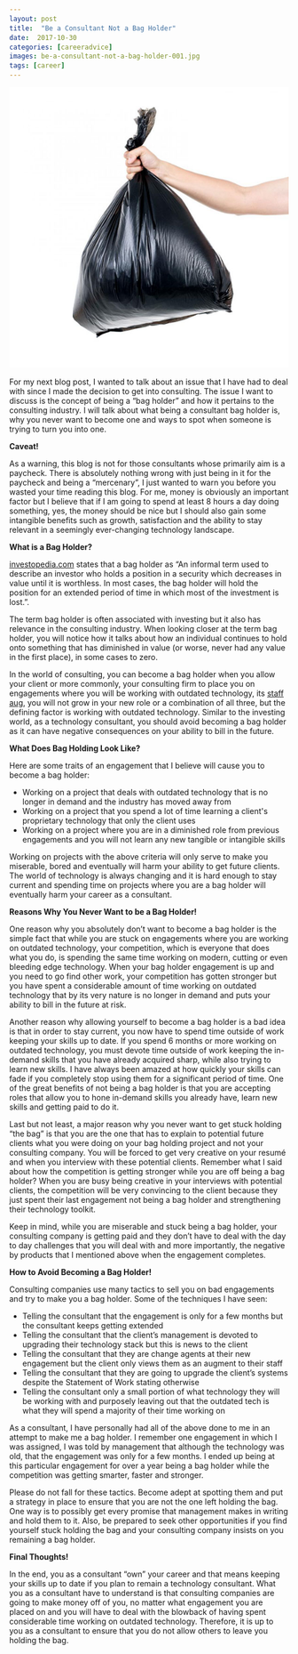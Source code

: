 ```yaml
---
layout: post
title:  "Be a Consultant Not a Bag Holder"
date:  2017-10-30
categories: [careeradvice]
images: be-a-consultant-not-a-bag-holder-001.jpg
tags: [career]
---
```


![Blogs - Michaeldeongreen](https://raw.githubusercontent.com/michaeldeongreen/michaeldeongreen.github.io/master/static/img/_posts/be-a-consultant-not-a-bag-holder-001.jpg)

For my next blog post, I wanted to talk about an issue that I have had to deal with since I made the decision to get into consulting. The issue I want to discuss is the concept of being a “bag holder” and how it pertains to the consulting industry. I will talk about what being a consultant bag holder is, why you never want to become one and ways to spot when someone is trying to turn you into one.  
  
**Caveat!**  
  
As a warning, this blog is not for those consultants whose primarily aim is a paycheck. There is absolutely nothing wrong with just being in it for the paycheck and being a “mercenary”, I just wanted to warn you before you wasted your time reading this blog. For me, money is obviously an important factor but I believe that if I am going to spend at least 8 hours a day doing something, yes, the money should be nice but I should also gain some intangible benefits such as growth, satisfaction and the ability to stay relevant in a seemingly ever-changing technology landscape.  
  
**What is a Bag Holder?**  
  
[investopedia.com](http://www.investopedia.com/terms/b/bag-holder.asp) states that a bag holder as “An informal term used to describe an investor who holds a position in a security which decreases in value until it is worthless. In most cases, the bag holder will hold the position for an extended period of time in which most of the investment is lost.”.  
  
The term bag holder is often associated with investing but it also has relevance in the consulting industry. When looking closer at the term bag holder, you will notice how it talks about how an individual continues to hold onto something that has diminished in value (or worse, never had any value in the first place), in some cases to zero.  
  
In the world of consulting, you can become a bag holder when you allow your client or more commonly, your consulting firm to place you on engagements where you will be working with outdated technology, its [staff aug](https://en.wikipedia.org/wiki/Staff_augmentation), you will not grow in your new role or a combination of all three, but the defining factor is working with outdated technology. Similar to the investing world, as a technology consultant, you should avoid becoming a bag holder as it can have negative consequences on your ability to bill in the future.  
  
**What Does Bag Holding Look Like?**  
  
Here are some traits of an engagement that I believe will cause you to become a bag holder:  
  
* Working on a project that deals with outdated technology that is no longer in demand and the industry has moved away from
* Working on a project that you spend a lot of time learning a client's proprietary technology that only the client uses
* Working on a project where you are in a diminished role from previous engagements and you will not learn any new tangible or intangible skills

Working on projects with the above criteria will only serve to make you miserable, bored and eventually will harm your ability to get future clients. The world of technology is always changing and it is hard enough to stay current and spending time on projects where you are a bag holder will eventually harm your career as a consultant.  
  
**Reasons Why You Never Want to be a Bag Holder!**  
  
One reason why you absolutely don’t want to become a bag holder is the simple fact that while you are stuck on engagements where you are working on outdated technology, your competition, which is everyone that does what you do, is spending the same time working on modern, cutting or even bleeding edge technology. When your bag holder engagement is up and you need to go find other work, your competition has gotten stronger but you have spent a considerable amount of time working on outdated technology that by its very nature is no longer in demand and puts your ability to bill in the future at risk.  
  
Another reason why allowing yourself to become a bag holder is a bad idea is that in order to stay current, you now have to spend time outside of work keeping your skills up to date. If you spend 6 months or more working on outdated technology, you must devote time outside of work keeping the in-demand skills that you have already acquired sharp, while also trying to learn new skills. I have always been amazed at how quickly your skills can fade if you completely stop using them for a significant period of time. One of the great benefits of not being a bag holder is that you are accepting roles that allow you to hone in-demand skills you already have, learn new skills and getting paid to do it.  
  
Last but not least, a major reason why you never want to get stuck holding “the bag” is that you are the one that has to explain to potential future clients what you were doing on your bag holding project and not your consulting company. You will be forced to get very creative on your resumé and when you interview with these potential clients. Remember what I said about how the competition is getting stronger while you are off being a bag holder? When you are busy being creative in your interviews with potential clients, the competition will be very convincing to the client because they just spent their last engagement not being a bag holder and strengthening their technology toolkit.  
  
Keep in mind, while you are miserable and stuck being a bag holder, your consulting company is getting paid and they don’t have to deal with the day to day challenges that you will deal with and more importantly, the negative by products that I mentioned above when the engagement completes.  
  
**How to Avoid Becoming a Bag Holder!**  
  
Consulting companies use many tactics to sell you on bad engagements and try to make you a bag holder. Some of the techniques I have seen:  
  
* Telling the consultant that the engagement is only for a few months but the consultant keeps getting extended
* Telling the consultant that the client’s management is devoted to upgrading their technology stack but this is news to the client
* Telling the consultant that they are change agents at their new engagement but the client only views them as an augment to their staff
* Telling the consultant that they are going to upgrade the client’s systems despite the Statement of Work stating otherwise
* Telling the consultant only a small portion of what technology they will be working with and purposely leaving out that the outdated tech is what they will spend a majority of their time working on

As a consultant, I have personally had all of the above done to me in an attempt to make me a bag holder. I remember one engagement in which I was assigned, I was told by management that although the technology was old, that the engagement was only for a few months. I ended up being at this particular engagement for over a year being a bag holder while the competition was getting smarter, faster and stronger.  
  
Please do not fall for these tactics. Become adept at spotting them and put a strategy in place to ensure that you are not the one left holding the bag. One way is to possibly get every promise that management makes in writing and hold them to it. Also, be prepared to seek other opportunities if you find yourself stuck holding the bag and your consulting company insists on you remaining a bag holder.  
  
**Final Thoughts!**  
  
In the end, you as a consultant “own” your career and that means keeping your skills up to date if you plan to remain a technology consultant. What you as a consultant have to understand is that consulting companies are going to make money off of you, no matter what engagement you are placed on and you will have to deal with the blowback of having spent considerable time working on outdated technology. Therefore, it is up to you as a consultant to ensure that you do not allow others to leave you holding the bag.
